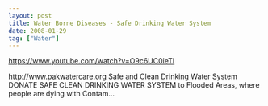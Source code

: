 ```yaml
---
layout: post
title: Water Borne Diseases - Safe Drinking Water System
date: 2008-01-29
tag: ["Water"]
---
```


https://www.youtube.com/watch?v=O9c6UC0ieTI  

http://www.pakwatercare.org Safe and Clean Drinking Water System DONATE SAFE CLEAN DRINKING WATER SYSTEM to Flooded Areas, where people are dying with Contam...